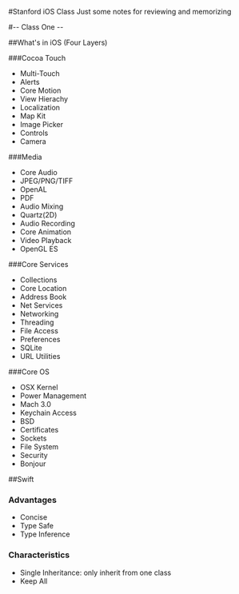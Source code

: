 #Stanford iOS Class
Just some notes for reviewing and memorizing

#-- Class One --

##What's in iOS (Four Layers)

###Cocoa Touch
* Multi-Touch
* Alerts
* Core Motion
* View Hierachy
* Localization
* Map Kit
* Image Picker
* Controls
* Camera

###Media
* Core Audio
* JPEG/PNG/TIFF
* OpenAL
* PDF
* Audio Mixing
* Quartz(2D)
* Audio Recording
* Core Animation
* Video Playback
* OpenGL ES

###Core Services
* Collections
* Core Location
* Address Book
* Net Services
* Networking
* Threading
* File Access
* Preferences
* SQLite
* URL Utilities

###Core OS
* OSX Kernel
* Power Management
* Mach 3.0
* Keychain Access
* BSD
* Certificates
* Sockets
* File System
* Security
* Bonjour

##Swift
### Advantages
* Concise
* Type Safe
* Type Inference

### Characteristics
* Single Inheritance: only inherit from one class
* Keep All 